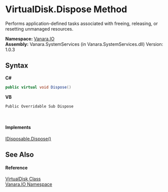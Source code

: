 # VirtualDisk.Dispose Method 
 

Performs application-defined tasks associated with freeing, releasing, or resetting unmanaged resources.

**Namespace:**&nbsp;<a href="d3362b0a-0ff5-4e50-dbee-d2c8d2fbae9f">Vanara.IO</a><br />**Assembly:**&nbsp;Vanara.SystemServices (in Vanara.SystemServices.dll) Version: 1.0.3

## Syntax

**C#**<br />
``` C#
public virtual void Dispose()
```

**VB**<br />
``` VB
Public Overridable Sub Dispose
```

<br />

#### Implements
<a href="http://msdn2.microsoft.com/en-us/library/es4s3w1d" target="_blank">IDisposable.Dispose()</a><br />

## See Also


#### Reference
<a href="14596a99-aae8-0fef-6be2-950bbcd08026">VirtualDisk Class</a><br /><a href="d3362b0a-0ff5-4e50-dbee-d2c8d2fbae9f">Vanara.IO Namespace</a><br />